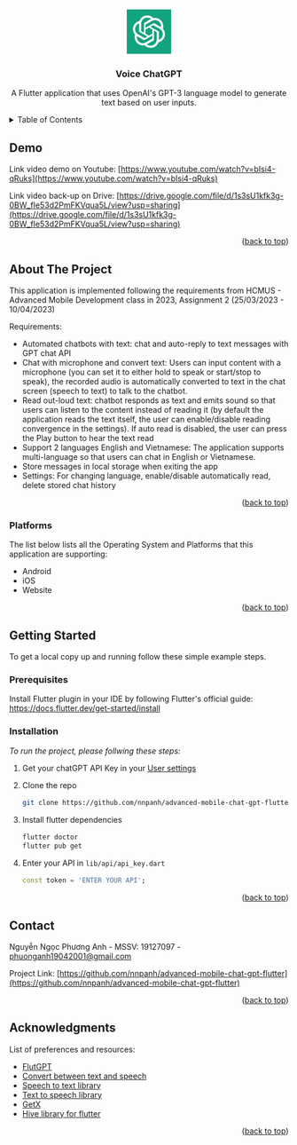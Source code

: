 <a name="readme-top"></a>



<!-- PROJECT LOGO -->
<br />
<div align="center">
  <a href="https://github.com/nnpanh/advanced-mobile-chat-gpt-flutter">
    <img src="assets/chatgpt_logo.png" alt="Logo" width="80" height="80">
  </a>

  <h3 align="center">Voice ChatGPT</h3>

  <p align="center">
    A Flutter application that uses OpenAI's GPT-3 language model to generate text based on user inputs.
    <br />
  </p>
</div>



<!-- TABLE OF CONTENTS -->
<details>
  <summary>Table of Contents</summary>
  <ol>
  <li>
      <a href="#demo">Demo</a>
    </li>
    <li>
      <a href="#about-the-project">About The Project</a>
      <ul>
        <li><a href="#built-with">Platforms</a></li>
      </ul>
    </li>
    <li>
      <a href="#getting-started">Getting Started</a>
      <ul>
        <li><a href="#prerequisites">Prerequisites</a></li>
        <li><a href="#installation">Installation</a></li>
      </ul>
    </li>
    <li><a href="#contact">Contact</a></li>
    <li><a href="#acknowledgments">Acknowledgments</a></li>
  </ol>
</details>



<!-- ABOUT THE PROJECT -->
## Demo

Link video demo on Youtube: [https://www.youtube.com/watch?v=bIsi4-qRuks](https://www.youtube.com/watch?v=bIsi4-qRuks)

Link video back-up on Drive: [https://drive.google.com/file/d/1s3sU1kfk3g-0BW_fIe53d2PmFKVqua5L/view?usp=sharing](https://drive.google.com/file/d/1s3sU1kfk3g-0BW_fIe53d2PmFKVqua5L/view?usp=sharing)

<p align="right">(<a href="#readme-top">back to top</a>)</p>

## About The Project

This application is implemented following the requirements from HCMUS - Advanced Mobile Development class in 2023, Assignment 2 (25/03/2023 - 10/04/2023)

Requirements:
* Automated chatbots with text: chat and auto-reply to text messages with GPT chat API
* Chat with microphone and convert text: Users can input content with a microphone (you can set it to either hold to speak or start/stop to speak), the recorded audio is automatically converted to text in the chat screen (speech to text) to talk to the chatbot.
* Read out-loud text: chatbot responds as text and emits sound so that users can listen to the content instead of reading it (by default the application reads the text itself, the user can enable/disable reading convergence in the settings). If auto read is disabled, the user can press the Play button to hear the text read
* Support 2 languages English and Vietnamese: The application supports multi-language so that users can chat in English or Vietnamese.
* Store messages in local storage when exiting the app
* Settings: For changing language, enable/disable automatically read, delete stored chat history

<p align="right">(<a href="#readme-top">back to top</a>)</p>



### Platforms

The list below lists all the Operating System and Platforms that this application are supporting:

* Android
* iOS
* Website

<p align="right">(<a href="#readme-top">back to top</a>)</p>



<!-- GETTING STARTED -->
## Getting Started

To get a local copy up and running follow these simple example steps.

### Prerequisites

Install Flutter plugin in your IDE by following Flutter's official guide: https://docs.flutter.dev/get-started/install


### Installation

_To run the project, please follwing these steps:_

1. Get your chatGPT API Key in your [User settings](https://platform.openai.com/account/api-keys)

2. Clone the repo
   ```sh
   git clone https://github.com/nnpanh/advanced-mobile-chat-gpt-flutter.git
   ```

3. Install flutter dependencies
   ```sh
   flutter doctor
   flutter pub get
   ```

4. Enter your API in `lib/api/api_key.dart`
   ```dart
   const token = 'ENTER YOUR API';
   ```

<p align="right">(<a href="#readme-top">back to top</a>)</p>



<!-- CONTACT -->
## Contact

Nguyễn Ngọc Phương Anh - MSSV: 19127097 - phuonganh19042001@gmail.com

Project Link: [https://github.com/nnpanh/advanced-mobile-chat-gpt-flutter](https://github.com/nnpanh/advanced-mobile-chat-gpt-flutter)

<p align="right">(<a href="#readme-top">back to top</a>)</p>



<!-- ACKNOWLEDGMENTS -->
## Acknowledgments

List of preferences and resources:

* [FlutGPT](https://github.com/beSaif/FlutGPT?ref=flutterawesome.com)
* [Convert between text and speech](https://blog.logrocket.com/adding-speech-to-text-text-to-speech-support-flutter-app/)
* [Speech to text library](https://pub.dev/packages/speech_to_text)
* [Text to speech library](https://pub.dev/packages/flutter_tts)
* [GetX](https://pub.dev/packages/get)
* [Hive library for flutter](https://pub.dev/packages/hive)


<p align="right">(<a href="#readme-top">back to top</a>)</p>

